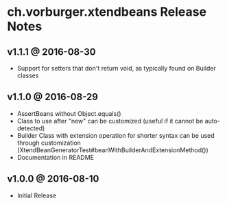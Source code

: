 ch.vorburger.xtendbeans Release Notes
=====================================


v1.1.1 @ 2016-08-30
---

* Support for setters that don't return void, as typically found on Builder classes


v1.1.0 @ 2016-08-29
---

* AssertBeans without Object.equals()
* Class to use after "new" can be customized (useful if it cannot be auto-detected)
* Builder Class with extension operation for shorter syntax can be used through customization (XtendBeanGeneratorTest#beanWithBuilderAndExtensionMethod())
* Documentation in README


v1.0.0 @ 2016-08-10
---

* Initial Release

